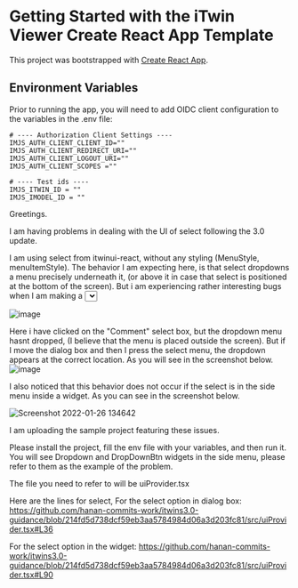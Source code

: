 # Getting Started with the iTwin Viewer Create React App Template

This project was bootstrapped with [Create React App](https://github.com/facebook/create-react-app).

## Environment Variables

Prior to running the app, you will need to add OIDC client configuration to the variables in the .env file:

```
# ---- Authorization Client Settings ----
IMJS_AUTH_CLIENT_CLIENT_ID=""
IMJS_AUTH_CLIENT_REDIRECT_URI=""
IMJS_AUTH_CLIENT_LOGOUT_URI=""
IMJS_AUTH_CLIENT_SCOPES =""
```

```
# ---- Test ids ----
IMJS_ITWIN_ID = ""
IMJS_IMODEL_ID = ""
```

Greetings.

I am having problems in dealing with the UI of select following the 3.0 update. 

I am using select from itwinui-react, without any styling (MenuStyle, menuItemStyle). The behavior I am expecting here, is that select dropdowns a menu precisely underneath it, (or above it in case that select is positioned at the bottom of the screen).
But i am experiencing rather interesting bugs when I am making a <select> inside a dialog box. let me explain it with screenshots,

![image](https://user-images.githubusercontent.com/89520756/151129276-d02ede31-a5dc-4e08-b4ec-f48249cf2f3f.png)

Here i have clicked on the "Comment" select box, but the dropdown menu hasnt dropped, (I believe that the menu is placed outside the screen). But if I move the dialog box and then I press the select menu, the dropdown appears at the correct location. As you will see in the screenshot below.
![image](https://user-images.githubusercontent.com/89520756/151129680-d096d410-658d-4986-b7ce-422559d0c049.png)

I also noticed that this behavior does not occur if the select is in the side menu inside a widget. As you can see in the screenshot below.

![Screenshot 2022-01-26 134642](https://user-images.githubusercontent.com/89520756/151131344-3ea4bce9-812c-4ed1-bd79-de3d169979a8.png)


I am uploading the sample project featuring these issues.

Please install the project, fill the env file with your variables, and then run it. You will see Dropdown and DropDownBtn widgets in the side menu, please refer to them as the example of the problem.

The file you need to refer to will be uiProvider.tsx 

Here are the lines for select, 
For the select option in dialog box:
https://github.com/hanan-commits-work/itwins3.0-guidance/blob/214fd5d738dcf59eb3aa5784984d06a3d203fc81/src/uiProvider.tsx#L36


For the select option in the widget:
https://github.com/hanan-commits-work/itwins3.0-guidance/blob/214fd5d738dcf59eb3aa5784984d06a3d203fc81/src/uiProvider.tsx#L90

